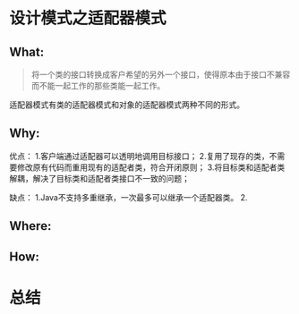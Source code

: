 # 设计模式之适配器模式
## What:

>将一个类的接口转换成客户希望的另外一个接口，使得原本由于接口不兼容而不能一起工作的那些类能一起工作。

适配器模式有类的适配器模式和对象的适配器模式两种不同的形式。



## Why:
优点：
1.客户端通过适配器可以透明地调用目标接口；
2.复用了现存的类，不需要修改原有代码而重用现有的适配者类，符合开闭原则；
3.将目标类和适配者类解耦，解决了目标类和适配者类接口不一致的问题；

缺点：
1.Java不支持多重继承，一次最多可以继承一个适配器类。
2.

## Where:


## How:



# 总结